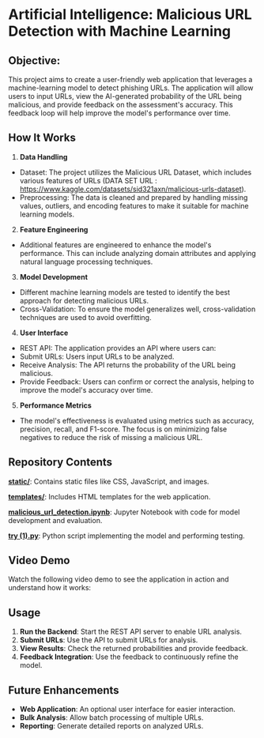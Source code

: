 # Artificial Intelligence: Malicious URL Detection with Machine Learning
## Objective:
This project aims to create a user-friendly web application that leverages a machine-learning model to detect phishing URLs. The application will allow users to input URLs, view the AI-generated probability of the URL being malicious, and provide feedback on the assessment's accuracy. This feedback loop will help improve the model's performance over time.


## How It Works
1. **Data Handling**
* Dataset: The project utilizes the Malicious URL Dataset, which includes various features of URLs (DATA SET URL : https://www.kaggle.com/datasets/sid321axn/malicious-urls-dataset).
* Preprocessing: The data is cleaned and prepared by handling missing values, outliers, and encoding features to make it suitable for machine learning models.
2. **Feature Engineering**
* Additional features are engineered to enhance the model's performance. This can include analyzing domain attributes and applying natural language processing techniques.
3. **Model Development**
* Different machine learning models are tested to identify the best approach for detecting malicious URLs.
* Cross-Validation: To ensure the model generalizes well, cross-validation techniques are used to avoid overfitting.
4. **User Interface**
* REST API: The application provides an API where users can:
* Submit URLs: Users input URLs to be analyzed.
* Receive Analysis: The API returns the probability of the URL being malicious.
* Provide Feedback: Users can confirm or correct the analysis, helping to improve the model's accuracy over time.
5. **Performance Metrics**
* The model's effectiveness is evaluated using metrics such as accuracy, precision, recall, and F1-score. The focus is on minimizing false negatives to reduce the risk of missing a malicious URL.
  
## Repository Contents
[**static/**](https://github.com/fazilahd/Malicious-URL-Detection/tree/main/static): Contains static files like CSS, JavaScript, and images.

[**templates/**](https://github.com/fazilahd/Malicious-URL-Detection/tree/main/templates): Includes HTML templates for the web application.

[**malicious_url_detection.ipynb**](https://github.com/fazilahd/Malicious-URL-Detection/blob/main/malicious%20url%20detection.ipynb): Jupyter Notebook with code for model development and evaluation.

[**try (1).py**](https://github.com/fazilahd/Malicious-URL-Detection/blob/main/try%20(1).py): Python script implementing the model and performing testing.

## Video Demo
Watch the following video demo to see the application in action and understand how it works:



## Usage
1. **Run the Backend**: Start the REST API server to enable URL analysis.
2. **Submit URLs**: Use the API to submit URLs for analysis.
3. **View Results**: Check the returned probabilities and provide feedback.
4. **Feedback Integration**: Use the feedback to continuously refine the model.
  
## Future Enhancements
* **Web Application**: An optional user interface for easier interaction.
* **Bulk Analysis**: Allow batch processing of multiple URLs.
* **Reporting**: Generate detailed reports on analyzed URLs.


